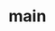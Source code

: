 # main
<!-- Copyright Notice & Usage Restrictions -->
<!-- Unauthorized use, modification, or distribution of this code is strictly prohibited. 
The code may not be copied, reproduced, or used in any form, either wholly or partially, 
without prior written consent from the owner. Any attempt to alter or adapt the code 
for any purpose without permission may result in legal action. -->

<!-- If you wish to use or modify the code, please contact me
for proper licensing or permissions. -->